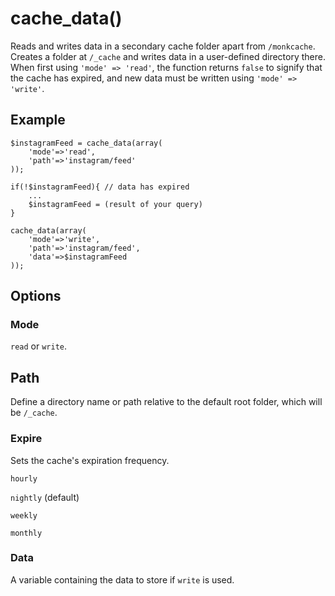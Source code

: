 # cache_data()

Reads and writes data in a secondary cache folder apart from `/monkcache`. Creates a folder at `/_cache` and writes data in a user-defined directory there. When first using `'mode' => 'read'`, the function returns `false` to signify that the cache has expired, and new data must be written using `'mode' => 'write'`. 

## Example

```
$instagramFeed = cache_data(array(
	'mode'=>'read',
	'path'=>'instagram/feed'
));

if(!$instagramFeed){ // data has expired
	...
	$instagramFeed = (result of your query) 
}

cache_data(array(
	'mode'=>'write',
	'path'=>'instagram/feed',
	'data'=>$instagramFeed
));

```

## Options

### Mode

`read` or `write`.

## Path

Define a directory name or path relative to the default root folder, which will be `/_cache`.

### Expire

Sets the cache's expiration frequency. 

`hourly`

`nightly` (default)

`weekly`

`monthly`

### Data

A variable containing the data to store if `write` is used.
